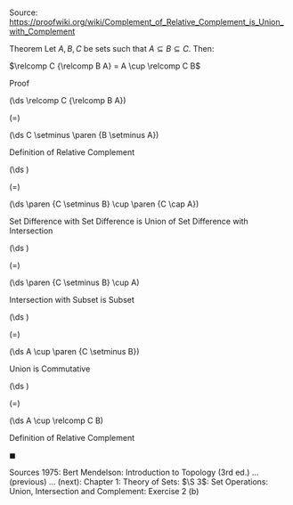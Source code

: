 # 

Source: https://proofwiki.org/wiki/Complement_of_Relative_Complement_is_Union_with_Complement

Theorem
Let $A, B, C$ be sets such that $A \subseteq B \subseteq C$.
Then:

$\relcomp C {\relcomp B A} = A \cup \relcomp C B$


Proof













\(\ds \relcomp C {\relcomp B A}\)

\(=\)







\(\ds C \setminus \paren {B \setminus A}\)





Definition of Relative Complement














\(\ds \)

\(=\)







\(\ds \paren {C \setminus B} \cup \paren {C \cap A}\)





Set Difference with Set Difference is Union of Set Difference with Intersection














\(\ds \)

\(=\)







\(\ds \paren {C \setminus B} \cup A\)





Intersection with Subset is Subset














\(\ds \)

\(=\)







\(\ds A \cup \paren {C \setminus B}\)





Union is Commutative














\(\ds \)

\(=\)







\(\ds A \cup \relcomp C B\)





Definition of Relative Complement



$\blacksquare$


Sources
1975: Bert Mendelson: Introduction to Topology (3rd ed.) ... (previous) ... (next): Chapter $1$: Theory of Sets: $\S 3$: Set Operations: Union, Intersection and Complement: Exercise $2 \ \text{(b)}$





